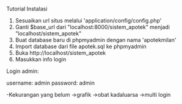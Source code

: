 Tutorial Instalasi

1. Sesuaikan url situs melalui 'application/config/config.php'
2. Ganti $base_url dari "localhost:8000/sistem_apotek" menjadi "localhost/sistem_apotek"
3. Buat database baru di phpmyadmin dengan nama 'apotekmilan'
4. Import database dari file apotek.sql ke phpmyadmin
5. Buka http://localhost/sistem_apotek
6. Masukkan info login

Login admin:

username: admin
password: admin

-Kekurangan yang belum
->grafik
->obat kadaluarsa
->multi login
